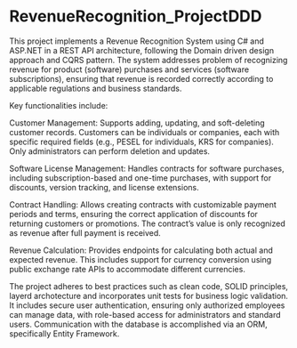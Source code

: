 # RevenueRecognition_ProjectDDD

This project implements a Revenue Recognition System using C# and ASP.NET in a REST API architecture, following the Domain driven design approach and CQRS pattern. The system addresses problem of recognizing revenue for product (software) purchases and services (software subscriptions), ensuring that revenue is recorded correctly according to applicable regulations and business standards.

Key functionalities include:

Customer Management: Supports adding, updating, and soft-deleting customer records. Customers can be individuals or companies, each with specific required fields (e.g., PESEL for individuals, KRS for companies). Only administrators can perform deletion and updates.

Software License Management: Handles contracts for software purchases, including subscription-based and one-time purchases, with support for discounts, version tracking, and license extensions.

Contract Handling: Allows creating contracts with customizable payment periods and terms, ensuring the correct application of discounts for returning customers or promotions. The contract’s value is only recognized as revenue after full payment is received.

Revenue Calculation: Provides endpoints for calculating both actual and expected revenue. This includes support for currency conversion using public exchange rate APIs to accommodate different currencies.

The project adheres to best practices such as clean code, SOLID principles, layerd archotecture and incorporates unit tests for business logic validation. It includes secure user authentication, ensuring only authorized employees can manage data, with role-based access for administrators and standard users. Communication with the database is accomplished via an ORM, specifically Entity Framework.
